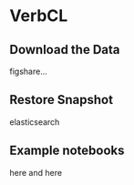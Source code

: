 # VerbCL

## Download the Data

figshare...


## Restore Snapshot

elasticsearch


## Example notebooks

here and here
